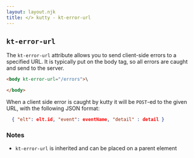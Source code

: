 ```yaml
---
layout: layout.njk
title: </> kutty - kt-error-url
---
```


## `kt-error-url`

The `kt-error-url` attribute allows you to send client-side errors to a specified URL.  It is typically put on the
body tag, so all errors are caught and send to the server.

```html
<body kt-error-url="/errors">\

</body>
```
When a client side error is caught by kutty it will be `POST`-ed to the given URL, with the following JSON format:

```json
  { "elt": elt.id, "event": eventName, "detail" : detail }
```

### Notes

* `kt-error-url` is inherited and can be placed on a parent element
